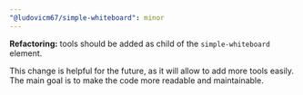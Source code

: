 ```yaml
---
"@ludovicm67/simple-whiteboard": minor
---
```


**Refactoring:** tools should be added as child of the `simple-whiteboard` element.

This change is helpful for the future, as it will allow to add more tools easily.
The main goal is to make the code more readable and maintainable.
